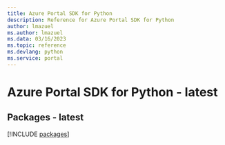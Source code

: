 ```yaml
---
title: Azure Portal SDK for Python
description: Reference for Azure Portal SDK for Python
author: lmazuel
ms.author: lmazuel
ms.data: 03/16/2023
ms.topic: reference
ms.devlang: python
ms.service: portal
---
```

# Azure Portal SDK for Python - latest
## Packages - latest
[!INCLUDE [packages](portal-index.md)]
